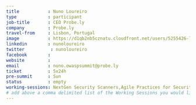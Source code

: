 ```yaml
---
title           : Nuno Loureiro
type            : participant
job-title       : CEO Probe.ly
company         : Probe.ly
travel-from     : Lisbon, Portugal
image           : https://d1qb2nb5cznatu.cloudfront.net/users/5255426-large?1484909238
linkedin        : nunoloureiro
twitter          : nunoloureiro
facebook        :
website         :
email           : nuno.owaspsummit@probe.ly
ticket          : 5x24h
pre-summit      : Sun
status          : empty
working-sessions: NextGen Security Scanners,Agile Practices for Security Teams,Machine Learning and Security,Securing GitHub Integrations,Integrating Security Tools in the SDL,Securing the CI Pipeline,Growing the AppSec Industry,Cyber Insurance,A10 - Underprotected APIs,A7 - Insufficient Attack Protection,Implications of Owasp Top 10 2017,ZAP,Teaching Attacker perspective to Developers,AppSec Review and Pentest Playbook,GDPR and DPO AppSec implications,Top 10 Selection Criteria,What Should be Added to the Top 10,Crowdsourcing Security Knowledge,CISO Round table,Application Security Guide for CISO,AppSec for CISOs,SAMM Metrics for Enterprise,Juice Shop Brainstorming,Mobilising Business Lines for Security,Hackathon Daily Sessions,Scaling Static Analysis Reviews and Deployments
# add above a comma delimited list of the Working Sessions you would like to attend (use the session's title)
---
```


<!-- put more details about participant here -->
